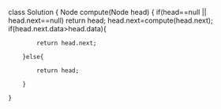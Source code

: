 class Solution
{
    Node compute(Node head)
    {
      if(head==null || head.next==null) return head;
        head.next=compute(head.next);
        if(head.next.data>head.data){

            return head.next;

        }else{

            return head;

        }

    }
